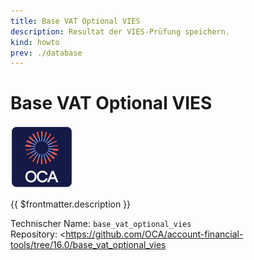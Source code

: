 ```yaml
---
title: Base VAT Optional VIES
description: Resultat der VIES-Prüfung speichern.
kind: howto
prev: ./database
---
```

# Base VAT Optional VIES
![icon_oca_app](attachments/icon_oca_app.png)

{{ $frontmatter.description }}

Technischer Name: `base_vat_optional_vies`\
Repository: <https://github.com/OCA/account-financial-tools/tree/16.0/base_vat_optional_vies
>
